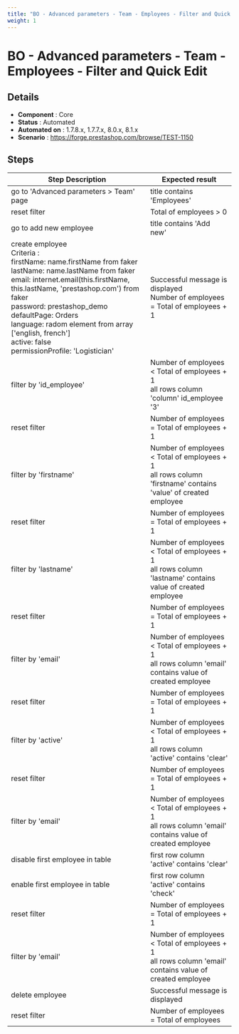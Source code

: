 ```yaml
---
title: "BO - Advanced parameters - Team - Employees - Filter and Quick Edit"
weight: 1
---
```


# BO - Advanced parameters - Team - Employees - Filter and Quick Edit
## Details
* **Component** : Core
* **Status** : Automated
* **Automated on** : 1.7.8.x, 1.7.7.x, 8.0.x, 8.1.x
* **Scenario** : https://forge.prestashop.com/browse/TEST-1150

## Steps
| Step Description | Expected result |
| ----- | ----- |
| go to 'Advanced parameters > Team' page | title contains 'Employees' |
| reset filter | Total of employees > 0 |
| go to add new employee | title contains 'Add new' |
| create employee<br>Criteria : <br>firstName: name.firstName from faker<br>lastName: name.lastName from faker<br>email: internet.email(this.firstName, this.lastName, 'prestashop.com') from faker<br>password: prestashop_demo<br>defaultPage: Orders<br>language: radom element from array ['english, french']<br>active: false<br>permissionProfile: 'Logistician' | Successful message is displayed<br>Number of employees = Total of employees + 1 |
| filter by 'id_employee' | Number of employees < Total of employees + 1<br>all rows column 'column' id_employee '3' |
| reset filter | Number of employees = Total of employees + 1 |
| filter by 'firstname' | Number of employees < Total of employees + 1<br>all rows column 'firstname' contains 'value' of created employee |
| reset filter | Number of employees = Total of employees + 1 |
| filter by 'lastname' | Number of employees < Total of employees + 1<br>all rows column 'lastname' contains value of created employee |
| reset filter | Number of employees = Total of employees + 1 |
| filter by 'email' | Number of employees < Total of employees + 1<br>all rows column 'email' contains value of created employee |
| reset filter | Number of employees = Total of employees + 1 |
| filter by 'active' | Number of employees < Total of employees + 1<br>all rows column 'active' contains 'clear' |
| reset filter | Number of employees = Total of employees + 1 |
| filter by 'email' | Number of employees < Total of employees + 1<br>all rows column 'email' contains value of created employee |
| disable first employee in table | first row column 'active' contains 'clear' |
| enable first employee in table | first row column 'active' contains 'check' |
| reset filter | Number of employees = Total of employees + 1 |
| filter by 'email' | Number of employees < Total of employees + 1<br>all rows column 'email' contains value of created employee |
| delete employee | Successful message is displayed |
| reset filter | Number of employees = Total of employees |
